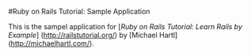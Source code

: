 #Ruby on Rails Tutorial: Sample Application

This is the sampel application for
[*Ruby on Rails Tutorial: Learn Rails by Example*] (http://railstutorial.org/) by [Michael Hartl] (http://michaelhartl.com/).
